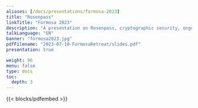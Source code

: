 ```yaml
---
aliases: [/docs/presentations/formosa-2023]
title: "Rosenpass"
linkTitle: "Formosa 2023"
description: "A presentation on Rosenpass, cryptographic security, ongoing projects and its relationship to Formosa projects."
talkLanguage: "EN"
banner: "formosa2023.jpg"
pdfFilename: "2023-07-10-FormosaRetreat/slides.pdf"
presentation: true

weight: 96
menu: false
type: docs
toc:
  depth: 3
---
```


{{< blocks/pdfembed >}}
